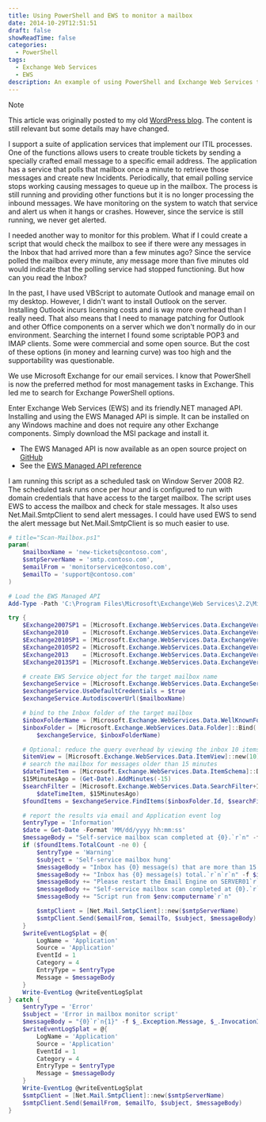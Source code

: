 ```yaml
---
title: Using PowerShell and EWS to monitor a mailbox
date: 2014-10-29T12:51:51
draft: false
showReadTime: false
categories:
  - PowerShell
tags:
  - Exchange Web Services
  - EWS
description: An example of using PowerShell and Exchange Web Services to monitor a mailbox.
---
```

<!-- markdownlint-disable MD041 -->
> [!NOTE]
> This article was originally posted to my old [WordPress blog][wp]. The content is still relevant
> but some details may have changed.

I support a suite of application services that implement our ITIL processes. One of the functions
allows users to create trouble tickets by sending a specially crafted email message to a specific
email address. The application has a service that polls that mailbox once a minute to retrieve those
messages and create new Incidents. Periodically, that email polling service stops working causing
messages to queue up in the mailbox. The process is still running and providing other functions but
it is no longer processing the inbound messages. We have monitoring on the system to watch that
service and alert us when it hangs or crashes. However, since the service is still running, we never
get alerted.

I needed another way to monitor for this problem. What if I could create a script that would check
the mailbox to see if there were any messages in the Inbox that had arrived more than a few minutes
ago? Since the service polled the mailbox every minute, any message more than five minutes old would
indicate that the polling service had stopped functioning. But how can you read the Inbox?

In the past, I have used VBScript to automate Outlook and manage email on my desktop. However, I
didn't want to install Outlook on the server. Installing Outlook incurs licensing costs and is way
more overhead than I really need. That also means that I need to manage patching for Outlook and
other Office components on a server which we don't normally do in our environment. Searching the
internet I found some scriptable POP3 and IMAP clients. Some were commercial and some open source.
But the cost of these options (in money and learning curve) was too high and the supportability was
questionable.

We use Microsoft Exchange for our email services. I know that PowerShell is now the preferred method
for most management tasks in Exchange. This led me to search for Exchange PowerShell options.

Enter Exchange Web Services (EWS) and its friendly.NET managed API. Installing and using the EWS
Managed API is simple. It can be installed on any Windows machine and does not require any other
Exchange components. Simply download the MSI package and install it.

- The EWS Managed API is now available as an open source project on [GitHub][01]
- See the [EWS Managed API reference][02]

I am running this script as a scheduled task on Window Server 2008 R2. The scheduled task runs once
per hour and is configured to run with domain credentials that have access to the target mailbox.
The script uses EWS to access the mailbox and check for stale messages. It also uses
Net.Mail.SmtpClient to send alert messages. I could have used EWS to send the alert message but
Net.Mail.SmtpClient is so much easier to use.

```powershell
# title="Scan-Mailbox.ps1"
param(
    $mailboxName = 'new-tickets@contoso.com',
    $smtpServerName = 'smtp.contoso.com',
    $emailFrom = 'monitorservice@contoso.com',
    $emailTo = 'support@contoso.com'
)

# Load the EWS Managed API
Add-Type -Path 'C:\Program Files\Microsoft\Exchange\Web Services\2.2\Microsoft.Exchange.WebServices.dll'

try {
    $Exchange2007SP1 = [Microsoft.Exchange.WebServices.Data.ExchangeVersion]::Exchange2007_SP1
    $Exchange2010    = [Microsoft.Exchange.WebServices.Data.ExchangeVersion]::Exchange2010
    $Exchange2010SP1 = [Microsoft.Exchange.WebServices.Data.ExchangeVersion]::Exchange2010_SP1
    $Exchange2010SP2 = [Microsoft.Exchange.WebServices.Data.ExchangeVersion]::Exchange2010_SP2
    $Exchange2013    = [Microsoft.Exchange.WebServices.Data.ExchangeVersion]::Exchange2013
    $Exchange2013SP1 = [Microsoft.Exchange.WebServices.Data.ExchangeVersion]::Exchange2013_SP1

    # create EWS Service object for the target mailbox name
    $exchangeService = [Microsoft.Exchange.WebServices.Data.ExchangeService]::new($Exchange2010SP2)
    $exchangeService.UseDefaultCredentials = $true
    $exchangeService.AutodiscoverUrl($mailboxName)

    # bind to the Inbox folder of the target mailbox
    $inboxFolderName = [Microsoft.Exchange.WebServices.Data.WellKnownFolderName]::Inbox
    $inboxFolder = [Microsoft.Exchange.WebServices.Data.Folder]::Bind(
        $exchangeService, $inboxFolderName)

    # Optional: reduce the query overhead by viewing the inbox 10 items at a time
    $itemView = [Microsoft.Exchange.WebServices.Data.ItemView]::new(10)
    # search the mailbox for messages older than 15 minutes
    $dateTimeItem = [Microsoft.Exchange.WebServices.Data.ItemSchema]::DateTimeReceived
    $15MinutesAgo = (Get-Date).AddMinutes(-15)
    $searchFilter = [Microsoft.Exchange.WebServices.Data.SearchFilter+IsLessThanOrEqualTo]::new(
        $dateTimeItem, $15MinutesAgo)
    $foundItems = $exchangeService.FindItems($inboxFolder.Id, $searchFilter, $itemView)

    # report the results via email and Application event log
    $entryType = 'Information'
    $date = Get-Date -Format 'MM/dd/yyyy hh:mm:ss'
    $messageBody = "Self-service mailbox scan completed at {0}.`r`n" -f $date
    if ($foundItems.TotalCount -ne 0) {
        $entryType = 'Warning'
        $subject = 'Self-service mailbox hung'
        $messageBody = "Inbox has {0} message(s) that are more than 15 minutes old.`r`n" -f $foundItems.TotalCount
        $messageBody += "Inbox has {0} message(s) total.`r`n`r`n" -f $inboxFolder.TotalCount
        $messageBody += "Please restart the Email Engine on SERVER01`r`n"
        $messageBody += "Self-service mailbox scan completed at {0}.`r`n" -f $date
        $messageBody += "Script run from $env:computername`r`n"

        $smtpClient = [Net.Mail.SmtpClient]::new($smtpServerName)
        $smtpClient.Send($emailFrom, $emailTo, $subject, $messageBody)
    }
    $writeEventLogSplat = @{
        LogName = 'Application'
        Source = 'Application'
        EventId = 1
        Category = 4
        EntryType = $entryType
        Message = $messageBody
    }
    Write-EventLog @writeEventLogSplat
} catch {
    $entryType = 'Error'
    $subject = 'Error in mailbox monitor script'
    $messageBody = "{0}`r`n{1}" -f $_.Exception.Message, $_.InvocationInfo.PositionMessage
    $writeEventLogSplat = @{
        LogName = 'Application'
        Source = 'Application'
        EventId = 1
        Category = 4
        EntryType = $entryType
        Message = $messageBody
    }
    Write-EventLog @writeEventLogSplat
    $smtpClient = [Net.Mail.SmtpClient]::new($smtpServerName)
    $smtpClient.Send($emailFrom, $emailTo, $subject, $messageBody)
}
```

<!-- link references -->
[01]: https://github.com/officedev/ews-managed-api
[02]: https://learn.microsoft.com/dotnet/api/microsoft.exchange.webservices.data.emailmessage?view=exchange-ews-api
[wp]: https://seanonit.wordpress.com/
